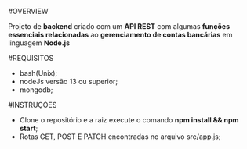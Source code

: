 #OVERVIEW



Projeto de **backend** criado com um **API REST** com algumas **funções essenciais relacionadas** ao **gerenciamento de contas bancárias** em linguagem **Node.js**

#REQUISITOS

- bash(Unix);
- nodeJs versão 13 ou superior;
- mongodb;

#INSTRUÇÕES

- Clone o repositório e a raiz execute o comando **npm install && npm start**;
- Rotas GET, POST E PATCH encontradas no arquivo src/app.js;


